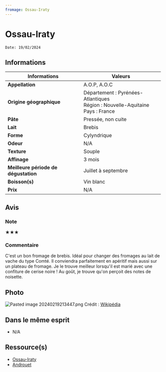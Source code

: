 ```yaml
---
fromage: Ossau-Iraty
---
```

# Ossau-Iraty
```
Date: 19/02/2024
```
## Informations

| Informations | Valeurs |
| ---- | ---- |
| **Appellation** | A.O.P, A.O.C |
| **Origine géographique** | Département : Pyrénées-Atlantiques<br>Région : Nouvelle-Aquitaine<br>Pays : France    |
| **Pâte** | Pressée, non cuite |
| **Lait** | Brebis |
| **Forme** | Cylyndrique |
| **Odeur** | N/A |
| **Texture** | Souple |
| **Affinage** | 3 mois |
| **Meilleure période de dégustation** | Juillet à septembre |
| **Boisson(s)** | Vin blanc |
| **Prix** | N/A |

## Avis
### Note
★★★
### Commentaire
C'est un bon fromage de brebis. Idéal pour changer des fromages au lait de vache du type Comté. Il conviendra parfaitement en apéritif mais aussi sur un plateau de fromage. Je le trouve meilleur lorsqu'il est marié avec une confiture de cerise noire ! Au goût, je trouve qu'on perçoit des notes de noisette.

## Photo
![Pasted image 20240219213447.png](./M%C3%A9dias/Pasted%20image%2020240219213447.png)
Crédit : [Wikipédia](https://fr.wikipedia.org/wiki/Ossau-Iraty#/media/Fichier:Fromages_Ossau-Iraty_003.jpg)
## Dans le même esprit
* N/A

## Ressource(s)
* [Ossau-Iraty](https://www.ossau-iraty.fr)
* [Androuet](https://androuet.com/Ossau-Iraty-12.html)